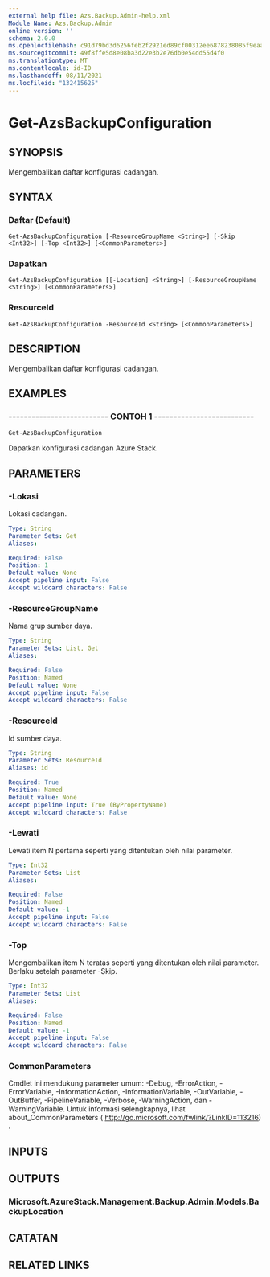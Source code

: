 ```yaml
---
external help file: Azs.Backup.Admin-help.xml
Module Name: Azs.Backup.Admin
online version: ''
schema: 2.0.0
ms.openlocfilehash: c91d79bd3d6256feb2f2921ed89cf00312ee6878238085f9eaa5bc401cfb2817
ms.sourcegitcommit: 49f8ffe5d8e08ba3d22e3b2e76db0e54dd55d4f0
ms.translationtype: MT
ms.contentlocale: id-ID
ms.lasthandoff: 08/11/2021
ms.locfileid: "132415625"
---
```

# Get-AzsBackupConfiguration

## SYNOPSIS
Mengembalikan daftar konfigurasi cadangan.

## SYNTAX

### Daftar (Default)
```
Get-AzsBackupConfiguration [-ResourceGroupName <String>] [-Skip <Int32>] [-Top <Int32>] [<CommonParameters>]
```

### Dapatkan
```
Get-AzsBackupConfiguration [[-Location] <String>] [-ResourceGroupName <String>] [<CommonParameters>]
```

### ResourceId
```
Get-AzsBackupConfiguration -ResourceId <String> [<CommonParameters>]
```

## DESCRIPTION
Mengembalikan daftar konfigurasi cadangan.

## EXAMPLES

### -------------------------- CONTOH 1 --------------------------
```
Get-AzsBackupConfiguration
```

Dapatkan konfigurasi cadangan Azure Stack.

## PARAMETERS

### -Lokasi
Lokasi cadangan.

```yaml
Type: String
Parameter Sets: Get
Aliases: 

Required: False
Position: 1
Default value: None
Accept pipeline input: False
Accept wildcard characters: False
```

### -ResourceGroupName
Nama grup sumber daya.

```yaml
Type: String
Parameter Sets: List, Get
Aliases: 

Required: False
Position: Named
Default value: None
Accept pipeline input: False
Accept wildcard characters: False
```

### -ResourceId
Id sumber daya.

```yaml
Type: String
Parameter Sets: ResourceId
Aliases: id

Required: True
Position: Named
Default value: None
Accept pipeline input: True (ByPropertyName)
Accept wildcard characters: False
```

### -Lewati
Lewati item N pertama seperti yang ditentukan oleh nilai parameter.

```yaml
Type: Int32
Parameter Sets: List
Aliases: 

Required: False
Position: Named
Default value: -1
Accept pipeline input: False
Accept wildcard characters: False
```

### -Top
Mengembalikan item N teratas seperti yang ditentukan oleh nilai parameter.
Berlaku setelah parameter -Skip.

```yaml
Type: Int32
Parameter Sets: List
Aliases: 

Required: False
Position: Named
Default value: -1
Accept pipeline input: False
Accept wildcard characters: False
```

### CommonParameters
Cmdlet ini mendukung parameter umum: -Debug, -ErrorAction, -ErrorVariable, -InformationAction, -InformationVariable, -OutVariable, -OutBuffer, -PipelineVariable, -Verbose, -WarningAction, dan -WarningVariable. Untuk informasi selengkapnya, lihat about_CommonParameters ( http://go.microsoft.com/fwlink/?LinkID=113216) .

## INPUTS

## OUTPUTS

### Microsoft.AzureStack.Management.Backup.Admin.Models.BackupLocation

## CATATAN

## RELATED LINKS

